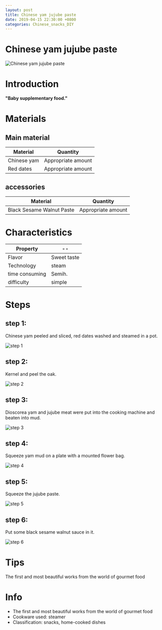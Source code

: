 ```yaml
---
layout: post
title: Chinese yam jujube paste
date: 2019-04-15 22:30:00 +0800
categories: Chinese_snacks_DIY
---
```


# Chinese yam jujube paste

![Chinese yam jujube paste]({{site.baseurl}}/img/404538/404538.jpg)

# Introduction

**"Baby supplementary food."**

# Materials


## Main material

Material|Quantity
--|--
Chinese yam|Appropriate amount
Red dates|Appropriate amount

## accessories

Material|Quantity
--|--
Black Sesame Walnut Paste|Appropriate amount

# Characteristics

Property|--
--|--
Flavor|Sweet taste
Technology|steam
time consuming|Semih.
difficulty|simple

# Steps

## step 1:

Chinese yam peeled and sliced, red dates washed and steamed in a pot.

![step 1]({{site.baseurl}}/img/404538/1.jpg)

## step 2:

Kernel and peel the oak.

![step 2]({{site.baseurl}}/img/404538/2.jpg)

## step 3:

Dioscorea yam and jujube meat were put into the cooking machine and beaten into mud.

![step 3]({{site.baseurl}}/img/404538/3.jpg)

## step 4:

Squeeze yam mud on a plate with a mounted flower bag.

![step 4]({{site.baseurl}}/img/404538/4.jpg)

## step 5:

Squeeze the jujube paste.

![step 5]({{site.baseurl}}/img/404538/5.jpg)

## step 6:

Put some black sesame walnut sauce in it.

![step 6]({{site.baseurl}}/img/404538/6.jpg)

# Tips

The first and most beautiful works from the world of gourmet food

# Info

- The first and most beautiful works from the world of gourmet food
- Cookware used: steamer
- Classification: snacks, home-cooked dishes